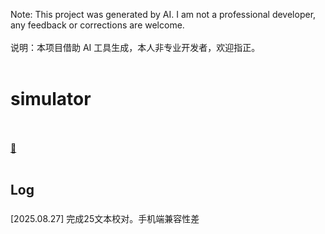 Note: This project was generated by AI. I am not a professional developer, any feedback or corrections are welcome. <br /><br />
说明：本项目借助 AI 工具生成，本人非专业开发者，欢迎指正。<br /><br />

# simulator
<br /><br />
[🚌](https://melon0221.github.io/simulator/)
<br /><br />

## Log <br />
### 
[2025.08.27] 完成25文本校对。手机端兼容性差

